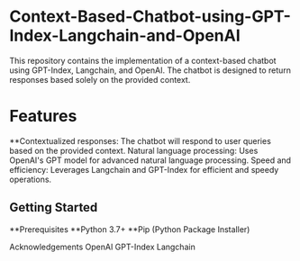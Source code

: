 # Context-Based-Chatbot-using-GPT-Index-Langchain-and-OpenAI
This repository contains the implementation of a context-based chatbot using GPT-Index, Langchain, and OpenAI. The chatbot is designed to return responses based solely on the provided context.

# Features
**Contextualized responses: The chatbot will respond to user queries based on the provided context.
  Natural language processing: Uses OpenAI's GPT model for advanced natural language processing.
  Speed and efficiency: Leverages Langchain and GPT-Index for efficient and speedy operations.
  
  
 ## Getting Started
**Prerequisites
**Python 3.7+
**Pip (Python Package Installer)

Acknowledgements
OpenAI
GPT-Index
Langchain
